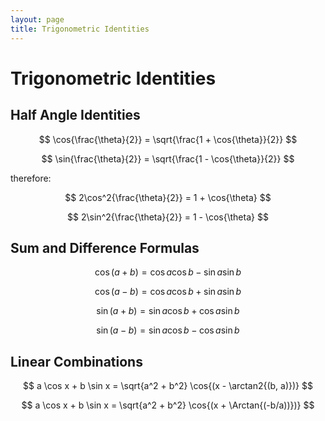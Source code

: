 ```yaml
---
layout: page
title: Trigonometric Identities
---
```


# Trigonometric Identities

## Half Angle Identities

$$ \cos{\frac{\theta}{2}} = \sqrt{\frac{1 + \cos{\theta}}{2}} $$

$$ \sin{\frac{\theta}{2}} = \sqrt{\frac{1 - \cos{\theta}}{2}} $$

therefore:

$$ 2\cos^2{\frac{\theta}{2}} = 1 + \cos{\theta} $$

$$ 2\sin^2{\frac{\theta}{2}} = 1 - \cos{\theta} $$

## Sum and Difference Formulas

$$ \cos{(a + b)} = \cos{a}\cos{b}-\sin{a}\sin{b} $$

$$ \cos{(a - b)} = \cos{a}\cos{b}+\sin{a}\sin{b} $$

$$ \sin{(a + b)} = \sin{a}\cos{b}+\cos{a}\sin{b} $$

$$ \sin{(a - b)} = \sin{a}\cos{b}-\cos{a}\sin{b} $$

## Linear Combinations

$$ a \cos x + b \sin x = \sqrt{a^2 + b^2} \cos{(x - \arctan2{(b, a)})} $$

$$ a \cos x + b \sin x = \sqrt{a^2 + b^2} \cos{(x + \Arctan{(-b/a))})} $$